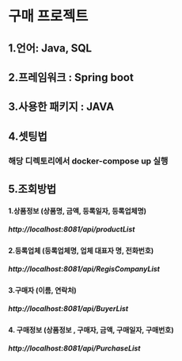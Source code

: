 # 구매 프로젝트
## 1.언어: Java, SQL
## 2.프레임워크 : Spring boot
## 3.사용한 패키지 : JAVA
## 4.셋팅법
### 해당 디렉토리에서 docker-compose up 실행

## 5.조회방법
#### 1.상품정보 (상품명, 금액, 등록일자, 등록업체명)
##### http://localhost:8081/api/productList
#### 2.등록업체 (등록업체명, 업체 대표자 명, 전화번호)
##### http://localhost:8081/api/RegisCompanyList
#### 3.구매자 (이름, 연락처)
##### http://localhost:8081/api/BuyerList
#### 4. 구매정보 (상품정보 , 구매자, 금액, 구매일자, 구매번호)
##### http://localhost:8081/api/PurchaseList
